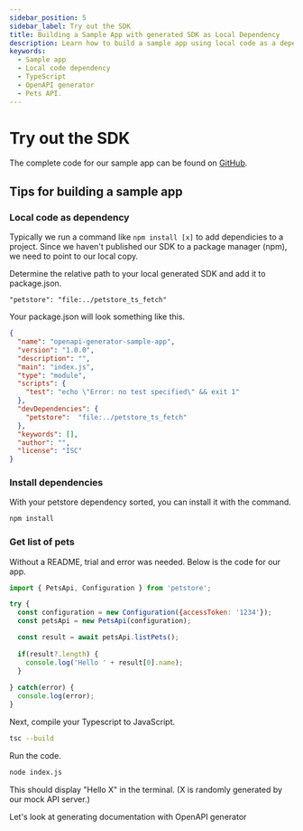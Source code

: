 ```yaml
---
sidebar_position: 5
sidebar_label: Try out the SDK
title: Building a Sample App with generated SDK as Local Dependency
description: Learn how to build a sample app using local code as a dependency and tips for adding a local dependency to your project. Discover how to get a list of pets and generate documentation with OpenAPI generator. 
keywords:
  - Sample app
  - Local code dependency
  - TypeScript
  - OpenAPI generator
  - Pets API.
---
```


# Try out the SDK

The complete code for our sample app can be found on [GitHub](https://github.com/apimatic/petstore/blob/main/typescript/openapi-generator/).

## Tips for building a sample app

### Local code as dependency
Typically we run a command like `npm install [x]` to add dependicies to a project. Since we haven't published our SDK to a package manager (npm), we need to point to our local copy. 

Determine the relative path to your local generated SDK and add it to package.json.

```
"petstore": "file:../petstore_ts_fetch"
```

Your package.json will look something like this.

``` json
{
  "name": "openapi-generator-sample-app",
  "version": "1.0.0",
  "description": "",
  "main": "index.js",
  "type": "module",
  "scripts": {
    "test": "echo \"Error: no test specified\" && exit 1"
  },
  "devDependencies": {
    "petstore":  "file:../petstore_ts_fetch"
  },
  "keywords": [],
  "author": "",
  "license": "ISC"
}

```

### Install dependencies

With your petstore dependency sorted, you can install it with the command.

``` bash
npm install
```

### Get list of pets

Without a README,  trial and error was needed. Below is the code for our app.

``` javascript
import { PetsApi, Configuration } from 'petstore';

try {
  const configuration = new Configuration({accessToken: '1234'});
  const petsApi = new PetsApi(configuration);

  const result = await petsApi.listPets();
  
  if(result?.length) {
    console.log('Hello ' + result[0].name);
  }
  
} catch(error) {
  console.log(error);
}
```

Next, compile your Typescript to JavaScript.

``` bash
tsc --build
```

Run the code.

``` bash
node index.js
```

This should display "Hello X" in the terminal. (X is randomly generated by our mock API server.)

Let's look at generating documentation with OpenAPI generator